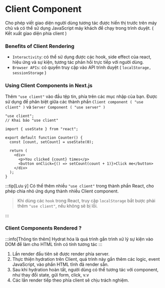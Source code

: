 # Client Component

Cho phép viết giao diện người dùng tương tác được hiển thị trước trên máy chủ và có thể sử dụng JavaScript máy khách để chạy trong trình duyệt. ( Kết xuất giao diện phía client )

### Benefits of Client Rendering

- `Interactivity`: có thể sử dụng được các hook, side effect của react, hiệu ứng và sự kiện, tương tác phản hồi trực tiếp với người dùng.
- `Browser APIs`: có quyền truy cập vào API trình duyệt ( `localStorage, sessionStorage` )

### Using Client Components in Next.js

Thêm `"use client"` vào đầu tệp tin, phía trên các mục nhập của bạn. Được sử dụng để phân biệt giữa các thành phần `Client component ( "use client" )` và `Server Component ( "use server" )`

```tsx
"use client";
// Khai báo "use client"

import { useState } from "react";

export default function Counter() {
  const [count, setCount] = useState(0);

  return (
    <div>
      <p>You clicked {count} times</p>
      <button onClick={() => setCount(count + 1)}>Click me</button>
    </div>
  );
}
```

:::tip[Lưu ý]
Có thể thêm nhiều `"use client"` trong thành phần React, cho phép chia nhỏ ứng dụng thành nhiều Client component.

> Khi dùng các `hook` trong React, truy cập `localStorage` bắt bược phải thêm `"use client"`, nếu không sẽ bị lỗi.

:::

### Client Components Rendered ?

:::info[Thông tin thêm]
Hydrat hóa là quá trình gắn trình xử lý sự kiện vào DOM để làm cho HTML tĩnh có tính tương tác
:::

1. Lần render đầu tiên sẽ được render phía server.
2. Thực thiện hydration trên Client, quá trình này gắn thêm các logic, event JavaScript, vào phần HTML tĩnh đã render sẵn.
3. Sau khi hydration hoàn tất, người dùng có thể tương tác với component, như thay đổi state, gửi form, click, v.v
4. Các lần render tiếp theo phía client sẽ chịu trách nghiệm.
